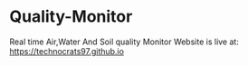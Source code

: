 # Quality-Monitor
 Real time Air,Water And Soil quality Monitor
Website is live at:
https://technocrats97.github.io

